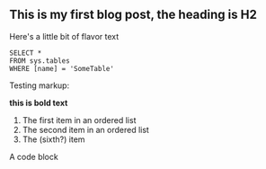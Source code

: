## This is my first blog post, the heading is H2

Here's a little bit of flavor text

 ```tsql
 SELECT *
 FROM sys.tables
 WHERE [name] = 'SomeTable'
 ```
 
Testing markup:

**this is bold text**

1. The first item in an ordered list
2. The second item in an ordered list
6. The (sixth?) item

 A code block
